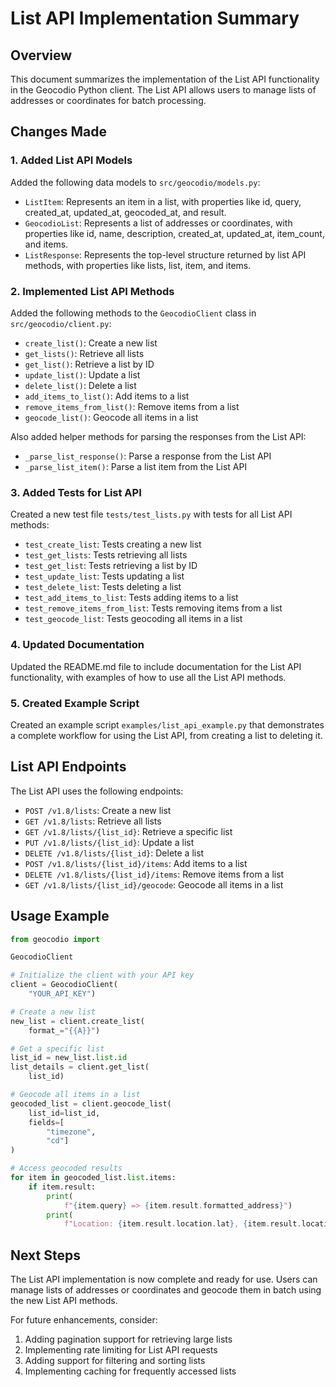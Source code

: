 # List API Implementation Summary

## Overview

This document summarizes the implementation of the List API functionality in the Geocodio Python client. The List API allows users to manage lists of addresses or coordinates for batch processing.

## Changes Made

### 1. Added List API Models

Added the following data models to `src/geocodio/models.py`:

- `ListItem`: Represents an item in a list, with properties like id, query, created_at, updated_at, geocoded_at, and result.
- `GeocodioList`: Represents a list of addresses or coordinates, with properties like id, name, description, created_at, updated_at, item_count, and items.
- `ListResponse`: Represents the top-level structure returned by list API methods, with properties like lists, list, item, and items.

### 2. Implemented List API Methods

Added the following methods to the `GeocodioClient` class in `src/geocodio/client.py`:

- `create_list()`: Create a new list
- `get_lists()`: Retrieve all lists
- `get_list()`: Retrieve a list by ID
- `update_list()`: Update a list
- `delete_list()`: Delete a list
- `add_items_to_list()`: Add items to a list
- `remove_items_from_list()`: Remove items from a list
- `geocode_list()`: Geocode all items in a list

Also added helper methods for parsing the responses from the List API:
- `_parse_list_response()`: Parse a response from the List API
- `_parse_list_item()`: Parse a list item from the List API

### 3. Added Tests for List API

Created a new test file `tests/test_lists.py` with tests for all List API methods:

- `test_create_list`: Tests creating a new list
- `test_get_lists`: Tests retrieving all lists
- `test_get_list`: Tests retrieving a list by ID
- `test_update_list`: Tests updating a list
- `test_delete_list`: Tests deleting a list
- `test_add_items_to_list`: Tests adding items to a list
- `test_remove_items_from_list`: Tests removing items from a list
- `test_geocode_list`: Tests geocoding all items in a list

### 4. Updated Documentation

Updated the README.md file to include documentation for the List API functionality, with examples of how to use all the List API methods.

### 5. Created Example Script

Created an example script `examples/list_api_example.py` that demonstrates a complete workflow for using the List API, from creating a list to deleting it.

## List API Endpoints

The List API uses the following endpoints:

- `POST /v1.8/lists`: Create a new list
- `GET /v1.8/lists`: Retrieve all lists
- `GET /v1.8/lists/{list_id}`: Retrieve a specific list
- `PUT /v1.8/lists/{list_id}`: Update a list
- `DELETE /v1.8/lists/{list_id}`: Delete a list
- `POST /v1.8/lists/{list_id}/items`: Add items to a list
- `DELETE /v1.8/lists/{list_id}/items`: Remove items from a list
- `GET /v1.8/lists/{list_id}/geocode`: Geocode all items in a list

## Usage Example

```python
from geocodio import

GeocodioClient

# Initialize the client with your API key
client = GeocodioClient(
    "YOUR_API_KEY")

# Create a new list
new_list = client.create_list(
    format_="{{A}}")

# Get a specific list
list_id = new_list.list.id
list_details = client.get_list(
    list_id)

# Geocode all items in a list
geocoded_list = client.geocode_list(
    list_id=list_id,
    fields=[
        "timezone",
        "cd"]
)

# Access geocoded results
for item in geocoded_list.list.items:
    if item.result:
        print(
            f"{item.query} => {item.result.formatted_address}")
        print(
            f"Location: {item.result.location.lat}, {item.result.location.lng}")
```

## Next Steps

The List API implementation is now complete and ready for use. Users can manage lists of addresses or coordinates and geocode them in batch using the new List API methods.

For future enhancements, consider:

1. Adding pagination support for retrieving large lists
2. Implementing rate limiting for List API requests
3. Adding support for filtering and sorting lists
4. Implementing caching for frequently accessed lists